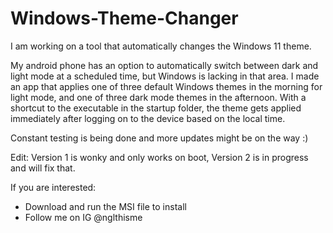 # Windows-Theme-Changer
I am working on a tool that automatically changes the Windows 11 theme.

My android phone has an option to automatically switch between dark and light mode at a scheduled time, but Windows is lacking in that area. 
I made an app that applies one of three default Windows themes in the morning for light mode, and one of three dark mode themes in the afternoon. With a shortcut to the executable in the startup folder, the theme gets applied immediately after logging on to the device based on the local time.

Constant testing is being done and more updates might be on the way :)

Edit: Version 1 is wonky and only works on boot, Version 2 is in progress and will fix that.

If you are interested:
- Download and run the MSI file to install
- Follow me on IG @nglthisme
